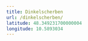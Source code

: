 ```yaml
---
title: Dinkelscherben
url: /dinkelscherben/
latitude: 48.349231700000004
longitude: 10.5893034
---
```

